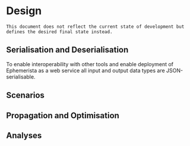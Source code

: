 # Design

```{warning}
This document does not reflect the current state of development but defines the desired final state instead.
```

## Serialisation and Deserialisation

To enable interoperability with other tools and enable deployment of Ephemerista as a web service all input and output data types are JSON-serialisable.

## Scenarios

## Propagation and Optimisation

## Analyses
